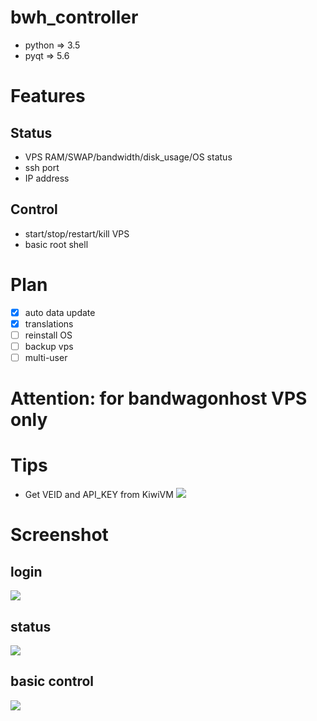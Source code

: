 # bwh_controller

- python => 3.5
- pyqt => 5.6

# Features

## Status
- VPS RAM/SWAP/bandwidth/disk_usage/OS status
- ssh port 
- IP address

## Control
- start/stop/restart/kill VPS
- basic root shell

# Plan
- [x] auto data update
- [x] translations
- [ ] reinstall OS
- [ ] backup vps
- [ ] multi-user

# Attention: for bandwagonhost VPS only

# Tips
- Get VEID and API_KEY from KiwiVM
![](http://ozhtfx691.bkt.clouddn.com//bandwagong/@3RWGK_PXXT2F7$3BRZ%28XAJ.png)

# Screenshot
## login
![](http://ozhtfx691.bkt.clouddn.com//bandwagong/bwh_lo_en.png)
## status
![](http://ozhtfx691.bkt.clouddn.com//bandwagong/bwh_st_en.png)
## basic control
![](http://ozhtfx691.bkt.clouddn.com//bandwagong/bwh_ct_en.png)

